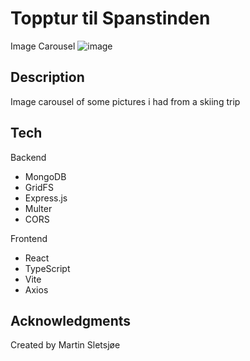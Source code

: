 # Topptur til Spanstinden

Image Carousel
![image](https://github.com/martinsletsjoe/NarvikTur/assets/106916526/05b571bc-4b89-4668-b5b6-b42a2709f271)


## Description

Image carousel of some pictures i had from a skiing trip

## Tech
Backend
* MongoDB
* GridFS
* Express.js
* Multer
* CORS
  
Frontend
* React
* TypeScript
* Vite
* Axios

## Acknowledgments

Created by Martin Sletsjøe
